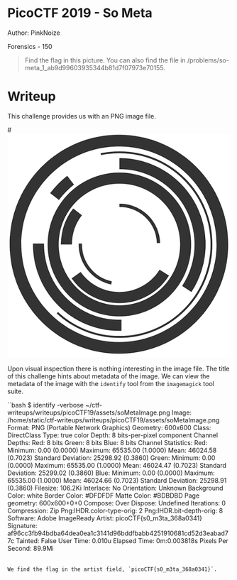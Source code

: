 # PicoCTF 2019 - So Meta
Author: PinkNoize

Forensics - 150

> Find the flag in this picture. You can also find the file in /problems/so-meta_1_ab9d99603935344b81d7f07973e70155.

# Writeup

This challenge provides us with an PNG image file.

#![](assets/soMetaImage.png)

Upon visual inspection there is nothing interesting in the image file. The title of this challenge hints about metadata of the image. We can view the metadata of the image with the `identify` tool from the `imagemagick` tool suite.

``bash
$ identify -verbose ~/ctf-writeups/writeups/picoCTF19/assets/soMetaImage.png 
Image: /home/static/ctf-writeups/writeups/picoCTF19/assets/soMetaImage.png
  Format: PNG (Portable Network Graphics)
  Geometry: 600x600
  Class: DirectClass
  Type: true color
  Depth: 8 bits-per-pixel component
  Channel Depths:
    Red:      8 bits
    Green:    8 bits
    Blue:     8 bits
  Channel Statistics:
    Red:
      Minimum:                     0.00 (0.0000)
      Maximum:                 65535.00 (1.0000)
      Mean:                    46024.58 (0.7023)
      Standard Deviation:      25298.92 (0.3860)
    Green:
      Minimum:                     0.00 (0.0000)
      Maximum:                 65535.00 (1.0000)
      Mean:                    46024.47 (0.7023)
      Standard Deviation:      25299.02 (0.3860)
    Blue:
      Minimum:                     0.00 (0.0000)
      Maximum:                 65535.00 (1.0000)
      Mean:                    46024.66 (0.7023)
      Standard Deviation:      25298.91 (0.3860)
  Filesize: 106.2Ki
  Interlace: No
  Orientation: Unknown
  Background Color: white
  Border Color: #DFDFDF
  Matte Color: #BDBDBD
  Page geometry: 600x600+0+0
  Compose: Over
  Dispose: Undefined
  Iterations: 0
  Compression: Zip
  Png:IHDR.color-type-orig: 2
  Png:IHDR.bit-depth-orig: 8
  Software: Adobe ImageReady
  Artist: picoCTF{s0_m3ta_368a0341}
  Signature: af96cc3fb94bdba64dea0ea1c3141d96bddfbabb4251910681cd52d3eabad77c
  Tainted: False
  User Time: 0.010u
  Elapsed Time: 0m:0.003818s
  Pixels Per Second: 89.9Mi
```

We find the flag in the artist field, `picoCTF{s0_m3ta_368a0341}`.